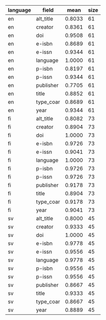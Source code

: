 | language   | field     |   mean |   size |
|------------|-----------|--------|--------|
| en         | alt_title | 0.8033 |     61 |
| en         | creator   | 0.8361 |     61 |
| en         | doi       | 0.9508 |     61 |
| en         | e-isbn    | 0.8689 |     61 |
| en         | e-issn    | 0.9344 |     61 |
| en         | language  | 1.0000 |     61 |
| en         | p-isbn    | 0.8197 |     61 |
| en         | p-issn    | 0.9344 |     61 |
| en         | publisher | 0.7705 |     61 |
| en         | title     | 0.8852 |     61 |
| en         | type_coar | 0.8689 |     61 |
| en         | year      | 0.9344 |     61 |
| fi         | alt_title | 0.8082 |     73 |
| fi         | creator   | 0.8904 |     73 |
| fi         | doi       | 1.0000 |     73 |
| fi         | e-isbn    | 0.9726 |     73 |
| fi         | e-issn    | 0.9041 |     73 |
| fi         | language  | 1.0000 |     73 |
| fi         | p-isbn    | 0.9726 |     73 |
| fi         | p-issn    | 0.9726 |     73 |
| fi         | publisher | 0.9178 |     73 |
| fi         | title     | 0.8904 |     73 |
| fi         | type_coar | 0.9178 |     73 |
| fi         | year      | 0.9041 |     73 |
| sv         | alt_title | 0.8000 |     45 |
| sv         | creator   | 0.9333 |     45 |
| sv         | doi       | 1.0000 |     45 |
| sv         | e-isbn    | 0.9778 |     45 |
| sv         | e-issn    | 0.9556 |     45 |
| sv         | language  | 0.9778 |     45 |
| sv         | p-isbn    | 0.9556 |     45 |
| sv         | p-issn    | 0.9556 |     45 |
| sv         | publisher | 0.8667 |     45 |
| sv         | title     | 0.9333 |     45 |
| sv         | type_coar | 0.8667 |     45 |
| sv         | year      | 0.8889 |     45 |
